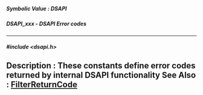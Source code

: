 ##### Symbolic Value : DSAPI
##### DSAPI_xxx - DSAPI Error codes
---
##### #include <dsapi.h>
**Description :**
These constants define error codes returned by internal DSAPI functionality
**See Also :**
[FilterReturnCode](D:/md_files/FilterReturnCode.md)
---
